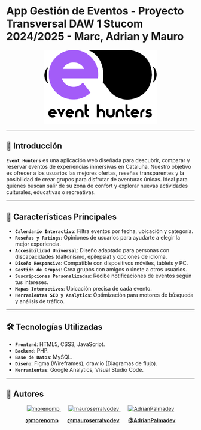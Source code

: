 # App Gestión de Eventos - Proyecto Transversal DAW 1 Stucom 2024/2025 - Marc, Adrian y Mauro
<div align="center">
  <img src ="./IMG/logo.png" width="300"/>
</div>

---

## 📖 Introducción
**`Event Hunters`** es una aplicación web diseñada para descubrir, comparar y reservar eventos de experiencias inmersivas en Cataluña. Nuestro objetivo es ofrecer a los usuarios las mejores ofertas, reseñas transparentes y la posibilidad de crear grupos para disfrutar de aventuras únicas. Ideal para quienes buscan salir de su zona de confort y explorar nuevas actividades culturales, educativas o recreativas.

---

## 🚀 Características Principales
- **`Calendario Interactivo`**: Filtra eventos por fecha, ubicación y categoría.
- **`Reseñas y Ratings`**: Opiniones de usuarios para ayudarte a elegir la mejor experiencia.
- **`Accesibilidad Universal`**: Diseño adaptado para personas con discapacidades (daltonismo, epilepsia) y opciones de idioma.
- **`Diseño Responsive`**: Compatible con dispositivos móviles, tablets y PC.
- **`Gestión de Grupos`**: Crea grupos con amigos o únete a otros usuarios.
- **`Suscripciones Personalizadas`**: Recibe notificaciones de eventos según tus intereses.
- **`Mapas Interactivos`**: Ubicación precisa de cada evento.
- **`Herramientas SEO y Analytics`**: Optimización para motores de búsqueda y análisis de tráfico.

---

## 🛠️ Tecnologías Utilizadas
- **`Frontend`**: HTML5, CSS3, JavaScript.
- **`Backend`**: PHP.
- **`Base de Datos`**: MySQL.
- **`Diseño`**: Figma (Wireframes), draw.io (Diagramas de flujo).
- **`Herramientas`**: Google Analytics, Visual Studio Code.

---

## 👥 Autores
<p align="center">
  <a href="https://github.com/morenomp">
    <img src="https://github.com/morenomp.png" width="100px;" alt="morenomp"/>
  </a>
  &nbsp;&nbsp;&nbsp;&nbsp;
  <a href="https://github.com/mauroserralvodev">
    <img src="https://github.com/mauroserralvodev.png" width="100px;" alt="mauroserralvodev"/>
  </a>
  &nbsp;&nbsp;&nbsp;&nbsp;
  <a href="https://github.com/AdrianPalmadev">
    <img src="https://github.com/AdrianPalmadev.png" width="100px;" alt="AdrianPalmadev"/>
  </a>
</p>

<p align="center">
  <a href="https://github.com/morenomp"><b>@morenomp</b></a>
  &nbsp;&nbsp;&nbsp;&nbsp;
  <a href="https://github.com/mauroserralvodev"><b>@mauroserralvodev</b></a>
  &nbsp;&nbsp;&nbsp;&nbsp;
  <a href="https://github.com/AdrianPalmadev"><b>@AdrianPalmadev</b></a>
</p>
